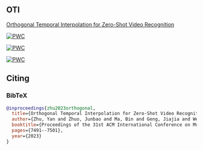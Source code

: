 ## OTI
[Orthogonal Temporal Interpolation for Zero-Shot Video Recognition](https://arxiv.org/pdf/2308.06897v1.pdf)

[![PWC](https://img.shields.io/endpoint.svg?url=https://paperswithcode.com/badge/orthogonal-temporal-interpolation-for-zero/zero-shot-action-recognition-on-ucf101)](https://paperswithcode.com/sota/zero-shot-action-recognition-on-ucf101?p=orthogonal-temporal-interpolation-for-zero)

[![PWC](https://img.shields.io/endpoint.svg?url=https://paperswithcode.com/badge/orthogonal-temporal-interpolation-for-zero/zero-shot-action-recognition-on-hmdb51)](https://paperswithcode.com/sota/zero-shot-action-recognition-on-hmdb51?p=orthogonal-temporal-interpolation-for-zero)

[![PWC](https://img.shields.io/endpoint.svg?url=https://paperswithcode.com/badge/orthogonal-temporal-interpolation-for-zero/zero-shot-action-recognition-on-kinetics)](https://paperswithcode.com/sota/zero-shot-action-recognition-on-kinetics?p=orthogonal-temporal-interpolation-for-zero)
## Citing
### BibTeX
```bibtex
@inproceedings{zhu2023orthogonal,
  title={Orthogonal Temporal Interpolation for Zero-Shot Video Recognition},
  author={Zhu, Yan and Zhuo, Junbao and Ma, Bin and Geng, Jiajia and Wei, Xiaoming and Wei, Xiaolin and Wang, Shuhui},
  booktitle={Proceedings of the 31st ACM International Conference on Multimedia},
  pages={7491--7501},
  year={2023}
}
```
